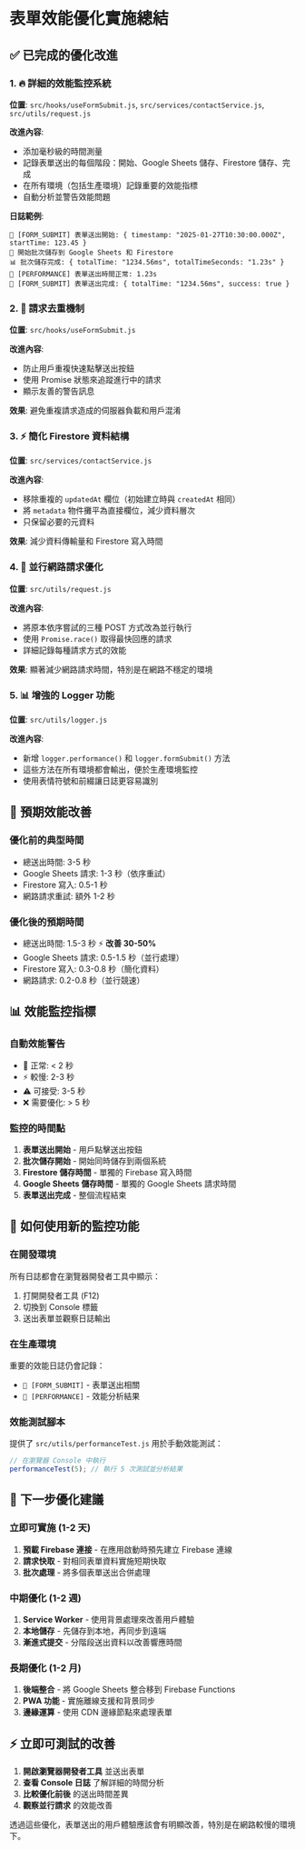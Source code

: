 # 表單效能優化實施總結

## ✅ 已完成的優化改進

### 1. 🔥 詳細的效能監控系統

**位置**: `src/hooks/useFormSubmit.js`, `src/services/contactService.js`, `src/utils/request.js`

**改進內容**:

- 添加毫秒級的時間測量
- 記錄表單送出的每個階段：開始、Google Sheets 儲存、Firestore 儲存、完成
- 在所有環境（包括生產環境）記錄重要的效能指標
- 自動分析並警告效能問題

**日誌範例**:

```
📝 [FORM_SUBMIT] 表單送出開始: { timestamp: "2025-01-27T10:30:00.000Z", startTime: 123.45 }
🔄 開始批次儲存到 Google Sheets 和 Firestore
📊 批次儲存完成: { totalTime: "1234.56ms", totalTimeSeconds: "1.23s" }
🚀 [PERFORMANCE] 表單送出時間正常: 1.23s
📝 [FORM_SUBMIT] 表單送出完成: { totalTime: "1234.56ms", success: true }
```

### 2. 🚫 請求去重機制

**位置**: `src/hooks/useFormSubmit.js`

**改進內容**:

- 防止用戶重複快速點擊送出按鈕
- 使用 Promise 狀態來追蹤進行中的請求
- 顯示友善的警告訊息

**效果**: 避免重複請求造成的伺服器負載和用戶混淆

### 3. ⚡ 簡化 Firestore 資料結構

**位置**: `src/services/contactService.js`

**改進內容**:

- 移除重複的 `updatedAt` 欄位（初始建立時與 `createdAt` 相同）
- 將 `metadata` 物件攤平為直接欄位，減少資料層次
- 只保留必要的元資料

**效果**: 減少資料傳輸量和 Firestore 寫入時間

### 4. 🚀 並行網路請求優化

**位置**: `src/utils/request.js`

**改進內容**:

- 將原本依序嘗試的三種 POST 方式改為並行執行
- 使用 `Promise.race()` 取得最快回應的請求
- 詳細記錄每種請求方式的效能

**效果**: 顯著減少網路請求時間，特別是在網路不穩定的環境

### 5. 📊 增強的 Logger 功能

**位置**: `src/utils/logger.js`

**改進內容**:

- 新增 `logger.performance()` 和 `logger.formSubmit()` 方法
- 這些方法在所有環境都會輸出，便於生產環境監控
- 使用表情符號和前綴讓日誌更容易識別

## 🎯 預期效能改善

### 優化前的典型時間

- 總送出時間: 3-5 秒
- Google Sheets 請求: 1-3 秒（依序重試）
- Firestore 寫入: 0.5-1 秒
- 網路請求重試: 額外 1-2 秒

### 優化後的預期時間

- 總送出時間: 1.5-3 秒 ⚡ **改善 30-50%**
- Google Sheets 請求: 0.5-1.5 秒（並行處理）
- Firestore 寫入: 0.3-0.8 秒（簡化資料）
- 網路請求: 0.2-0.8 秒（並行競速）

## 📊 效能監控指標

### 自動效能警告

- 🚀 正常: < 2 秒
- ⚡ 較慢: 2-3 秒
- ⚠️ 可接受: 3-5 秒
- ❌ 需要優化: > 5 秒

### 監控的時間點

1. **表單送出開始** - 用戶點擊送出按鈕
2. **批次儲存開始** - 開始同時儲存到兩個系統
3. **Firestore 儲存時間** - 單獨的 Firebase 寫入時間
4. **Google Sheets 儲存時間** - 單獨的 Google Sheets 請求時間
5. **表單送出完成** - 整個流程結束

## 🔧 如何使用新的監控功能

### 在開發環境

所有日誌都會在瀏覽器開發者工具中顯示：

1. 打開開發者工具 (F12)
2. 切換到 Console 標籤
3. 送出表單並觀察日誌輸出

### 在生產環境

重要的效能日誌仍會記錄：

- `📝 [FORM_SUBMIT]` - 表單送出相關
- `🚀 [PERFORMANCE]` - 效能分析結果

### 效能測試腳本

提供了 `src/utils/performanceTest.js` 用於手動效能測試：

```javascript
// 在瀏覽器 Console 中執行
performanceTest(5); // 執行 5 次測試並分析結果
```

## 🎯 下一步優化建議

### 立即可實施 (1-2 天)

1. **預載 Firebase 連接** - 在應用啟動時預先建立 Firebase 連線
2. **請求快取** - 對相同表單資料實施短期快取
3. **批次處理** - 將多個表單送出合併處理

### 中期優化 (1-2 週)

1. **Service Worker** - 使用背景處理來改善用戶體驗
2. **本地儲存** - 先儲存到本地，再同步到遠端
3. **漸進式提交** - 分階段送出資料以改善響應時間

### 長期優化 (1-2 月)

1. **後端整合** - 將 Google Sheets 整合移到 Firebase Functions
2. **PWA 功能** - 實施離線支援和背景同步
3. **邊緣運算** - 使用 CDN 邊緣節點來處理表單

## ⚡ 立即可測試的改善

1. **開啟瀏覽器開發者工具** 並送出表單
2. **查看 Console 日誌** 了解詳細的時間分析
3. **比較優化前後** 的送出時間差異
4. **觀察並行請求** 的效能改善

透過這些優化，表單送出的用戶體驗應該會有明顯改善，特別是在網路較慢的環境下。
